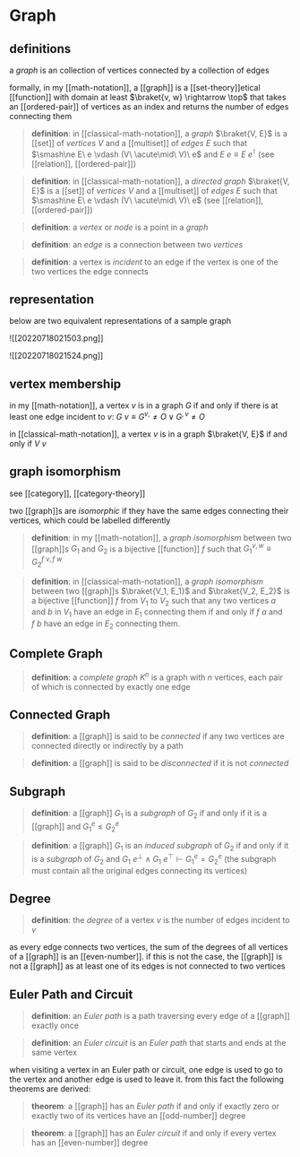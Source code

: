 # Graph

## definitions

a _graph_ is an collection of vertices connected by a collection of edges

formally, in my [[math-notation]], a [[graph]] is a [[set-theory]]etical [[function]] with domain at least $\braket{v, w} \rightarrow \top$ that takes an [[ordered-pair]] of vertices as an index and returns the number of edges connecting them

> **definition**: in [[classical-math-notation]], a _graph_ $\braket{V, E}$ is a [[set]] of _vertices_ $V$ and a [[multiset]] of _edges_ $E$ such that $\smash\ne E\ e \vdash (V\ \acute\mid\ V)\ e$ and $E\ e \equiv E\ e^\intercal$ (see [[relation]], [[ordered-pair]])

> **definition**: in [[classical-math-notation]], a _directed graph_ $\braket{V, E}$ is a [[set]] of _vertices_ $V$ and a [[multiset]] of _edges_ $E$ such that $\smash\ne E\ e \vdash (V\ \acute\mid\ V)\ e$ (see [[relation]], [[ordered-pair]])

> **definition**: a _vertex_ or _node_ is a point in a _graph_

> **definition**: an _edge_ is a connection between two _vertices_

> **definition**: a vertex is _incident_ to an edge if the vertex is one of the two vertices the edge connects

## representation

below are two equivalent representations of a sample graph

![[20220718021503.png]]

![[20220718021524.png]]

## vertex membership

in my [[math-notation]], a vertex $v$ is in a graph $G$ if and only if there is at least one edge incident to $v$: $G\ v \equiv G^{v,} \ne O \lor G^{, v} \ne O$

in [[classical-math-notation]], a vertex $v$ is in a graph $\braket{V, E}$ if and only if $V\ v$

## graph isomorphism

see [[category]], [[category-theory]]

two [[graph]]s are _isomorphic_ if they have the same edges connecting their vertices, which could be labelled differently

> **definition**: in my [[math-notation]], a _graph isomorphism_ between two [[graph]]s $G_1$ and $G_2$ is a bijective [[function]] $f$ such that $G_1^{v, w} \equiv G_2^{f\ v, f\ w}$

> **definition**: in [[classical-math-notation]], a _graph isomorphism_ between two [[graph]]s $\braket{V_1, E_1}$ and $\braket{V_2, E_2}$ is a bijective [[function]] $f$ from $V_1$ to $V_2$ such that any two vertices $a$ and $b$ in $V_1$ have an edge in $E_1$ connecting them if and only if $f\ a$ and $f\ b$ have an edge in $E_2$ connecting them.

## Complete Graph

> **definition**: a _complete graph_ $K^n$ is a graph with $n$ vertices, each pair of which is connected by exactly one edge

## Connected Graph

> **definition**: a [[graph]] is said to be _connected_ if any two vertices are connected directly or indirectly by a path

> **definition**: a [[graph]] is said to be _disconnected_ if it is not _connected_

## Subgraph

> **definition**: a [[graph]] $G_1$ is a _subgraph_ of $G_2$ if and only if it is a [[graph]] and $G_1^e \le G_2^e$

> **definition**: a [[graph]] $G_1$ is an _induced subgraph_ of $G_2$ if and only if it is a _subgraph_ of $G_2$ and $G_1\ e^\bot \land G_1\ e^\top \vdash G_1^e = G_2^e$ (the subgraph must contain all the original edges connecting its vertices)

## Degree

> **definition**: the _degree_ of a vertex $v$ is the number of edges incident to $v$

as every edge connects two vertices, the sum of the degrees of all vertices of a [[graph]] is an [[even-number]]. if this is not the case, the [[graph]] is not a [[graph]] as at least one of its edges is not connected to two vertices

## Euler Path and Circuit

> **definition**: an _Euler path_ is a path traversing every edge of a [[graph]] exactly once

> **definition**: an _Euler circuit_ is an _Euler path_ that starts and ends at the same vertex

when visiting a vertex in an Euler path or circuit, one edge is used to go to the vertex and another edge is used to leave it. from this fact the following theorems are derived:

> **theorem**: a [[graph]] has an _Euler path_ if and only if exactly zero or exactly two of its vertices have an [[odd-number]] degree

> **theorem**: a [[graph]] has an _Euler circuit_ if and only if every vertex has an [[even-number]] degree
